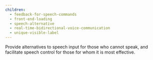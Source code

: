 ```yaml
---
children:
  - feedback-for-speech-commands
  - front-end-loading
  - speech-alternative
  - real-time-bidirectional-voice-communication
  - unique-visible-label
---
```


Provide alternatives to speech input for those who cannot speak, and facilitate speech control for those for whom it is most effective.
